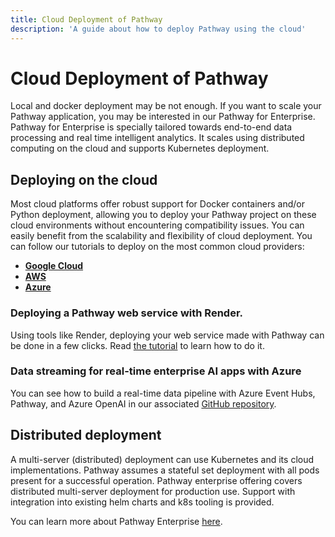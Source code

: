 ```yaml
---
title: Cloud Deployment of Pathway
description: 'A guide about how to deploy Pathway using the cloud'
---
```


# Cloud Deployment of Pathway

Local and docker deployment may be not enough.
If you want to scale your Pathway application, you may be interested in our Pathway for Enterprise.
Pathway for Enterprise is specially tailored towards end-to-end data processing and real time intelligent analytics.
It scales using distributed computing on the cloud and supports Kubernetes deployment.

## Deploying on the cloud
Most cloud platforms offer robust support for Docker containers and/or Python deployment, allowing you to deploy your Pathway project on these cloud environments without encountering compatibility issues.
You can easily benefit from the scalability and flexibility of cloud deployment.
You can follow our tutorials to deploy on the most common cloud providers:
 - [**Google Cloud**](/developers/user-guide/deployment/gcp-deploy/)
 - [**AWS**](/developers/user-guide/deployment/aws-fargate-deploy)
 - [**Azure**](/developers/user-guide/deployment/gcp-deploy/)



### Deploying a Pathway web service with Render.
Using tools like Render, deploying your web service made with Pathway can be done in a few clicks.
Read [the tutorial](/developers/user-guide/deployment/render-deploy/) to learn how to do it.

### Data streaming for real-time enterprise AI apps with Azure
You can see how to build a real-time data pipeline with Azure Event Hubs, Pathway, and Azure OpenAI in our associated [GitHub repository](https://github.com/pathway-labs/azure-openai-real-time-data-app).

## Distributed deployment
A multi-server (distributed) deployment can use Kubernetes and its cloud implementations. Pathway assumes a stateful set deployment with all pods present for a successful operation. Pathway enterprise offering covers distributed multi-server deployment for production use. Support with integration into existing helm charts and k8s tooling is provided.

You can learn more about Pathway Enterprise [here](/features/).
